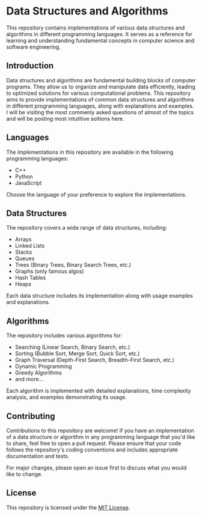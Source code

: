 # Data Structures and Algorithms

This repository contains implementations of various data structures and algorithms in different programming languages. It serves as a reference for learning and understanding fundamental concepts in computer science and software engineering.

## Introduction

Data structures and algorithms are fundamental building blocks of computer programs. They allow us to organize and manipulate data efficiently, leading to optimized solutions for various computational problems. This repository aims to provide implementations of common data structures and algorithms in different programming languages, along with explanations and examples. I will be visiting the most commenly asked questions of almost of the topics and will be posting most intutitive soltions here.

## Languages

The implementations in this repository are available in the following programming languages:

- C++
- Python
- JavaScript

Choose the language of your preference to explore the implementations.

## Data Structures

The repository covers a wide range of data structures, including:

- Arrays
- Linked Lists
- Stacks
- Queues
- Trees (Binary Trees, Binary Search Trees, etc.)
- Graphs (only famous algos)
- Hash Tables
- Heaps

Each data structure includes its implementation along with usage examples and explanations.

## Algorithms

The repository includes various algorithms for:

- Searching (Linear Search, Binary Search, etc.)
- Sorting (Bubble Sort, Merge Sort, Quick Sort, etc.)
- Graph Traversal (Depth-First Search, Breadth-First Search, etc.)
- Dynamic Programming
- Greedy Algorithms
- and more...

Each algorithm is implemented with detailed explanations, time complexity analysis, and examples demonstrating its usage.

## Contributing

Contributions to this repository are welcome! If you have an implementation of a data structure or algorithm in any programming language that you'd like to share, feel free to open a pull request. Please ensure that your code follows the repository's coding conventions and includes appropriate documentation and tests.

For major changes, please open an issue first to discuss what you would like to change.

## License

This repository is licensed under the [MIT License](LICENSE).
